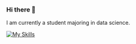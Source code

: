 ### Hi there 👋

I am currently a student majoring in data science.


[![My Skills](https://skillicons.dev/icons?i=python,pytorch,tensorflow,sklearn,opencv,r,c,cpp,java,html,css,js,vue,vite,vuetify,nodejs,django,mysql,postgres,linux,docker,selenium,unity,godot,ps,obsidian)](https://skillicons.dev)








<!--
**icynic/icynic** is a ✨ _special_ ✨ repository because its `README.md` (this file) appears on your GitHub profile.

Here are some ideas to get you started:

- 🔭 I’m currently working on ...
- 🌱 I’m currently learning ...
- 👯 I’m looking to collaborate on ...
- 🤔 I’m looking for help with ...
- 💬 Ask me about ...
- 📫 How to reach me: ...
- 😄 Pronouns: ...
- ⚡ Fun fact: ...
-->

